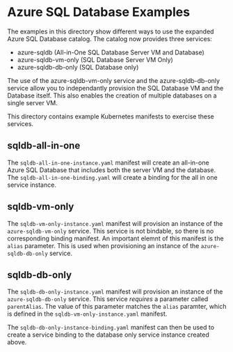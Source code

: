 # Azure SQL Database Examples

The examples in this directory show different ways to use the expanded Azure SQL Database catalog. The catalog now provides three services:
* azure-sqldb (All-in-One SQL Database Server VM and Database)
* azure-sqldb-vm-only (SQL Database Server VM Only)
* azure-sqldb-db-only (SQL Database only)

The use of the azure-sqldb-vm-only service and the  azure-sqldb-db-only service allow you to independantly provision the SQL Database VM and the Database itself. This also enables the creation of multiple databases on a single server VM.

This directory contains example Kubernetes manifests to exercise these services. 

## sqldb-all-in-one

The `sqldb-all-in-one-instance.yaml` manifest will create an all-in-one Azure SQL Database that includes both the server VM and the database. The `sqldb-all-in-one-binding.yaml` will create a binding for the all in one service instance.

## sqldb-vm-only

The `sqldb-vm-only-instance.yaml` manifest will provision an instance of the `azure-sqldb-vm-only` service. This service is not bindable, so there is no corresponding binding manifest. An important elemnt of this manifest is the `alias` parameter. This is used when provisioning an instance of the `azure-sqldb-db-only` service.

## sqldb-db-only

The `sqldb-db-only-instance.yaml` manifest will provision an instance of the `azure-sqldb-db-only` service. This service *requires* a parameter called `parentAlias`. The value of this parameter matches the `alias` paramter,  which is defined in the `sqldb-vm-only-instance.yaml` manifest. 

The `sqldb-db-only-instance-binding.yaml` manifest can then be used to create a service binding to the database only service instance created above.
 
